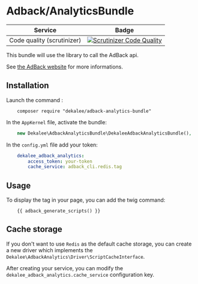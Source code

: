 Adback/AnalyticsBundle
======================

| Service | Badge |
| -------- |:--------:|
| Code quality (scrutinizer) | [![Scrutinizer Code Quality](https://scrutinizer-ci.com/g/dekalee/adback-analytics-bundle/badges/quality-score.png?b=master)](https://scrutinizer-ci.com/g/dekalee/adback-analytics-bundle/?branch=master) |

This bundle will use the library to call the AdBack api.

See [the AdBack website](http://adback.co) for more informations.

Installation
------------

Launch the command :

```
    composer require "dekalee/adback-analytics-bundle"
```

In the `AppKernel` file, activate the bundle: 

```php
    new Dekalee\AdbackAnalyticsBundle\DekaleeAdbackAnalyticsBundle(),
```

In the `config.yml` file add your token:

```yaml
    dekalee_adback_analytics:
        access_token: your-token
        cache_service: adback_cli.redis.tag
```

Usage
-----

To display the tag in your page, you can add the twig command:

```twig
    {{ adback_generate_scripts() }}
```

Cache storage
-------------

If you don't want to use `Redis` as the default cache storage, you can create
a new driver which implements the `Dekalee\AdbackAnalytics\Driver\ScriptCacheInterface`.

After creating your service, you can modify the `dekalee_adback_analytics.cache_service`
configuration key.
